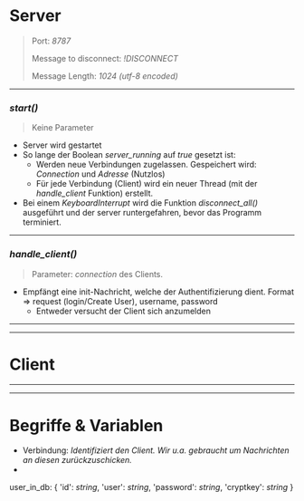# Server
> Port: _8787_
> 
> Message to disconnect: _!DISCONNECT_
> 
> Message Length: _1024 (utf-8 encoded)_
***

### _start()_
> Keine Parameter
- Server wird gestartet
- So lange der Boolean _server_running_ auf _true_ gesetzt ist:
  - Werden neue Verbindungen zugelassen. Gespeichert wird: _Connection_ und _Adresse_ (Nutzlos)
  - Für jede Verbindung (Client) wird ein neuer Thread (mit der _handle_client_ Funktion) erstellt.
- Bei einem _KeyboardInterrupt_ wird die Funktion _disconnect_all()_ ausgeführt und der server runtergefahren, bevor das Programm terminiert.
***

### _handle_client()_
> Parameter: _connection_ des Clients.
- Empfängt eine init-Nachricht, welche der Authentifizierung dient. Format => request (login/Create User), username, password
  - Entweder versucht der Client sich anzumelden


***
***
# Client


***
***
# Begriffe & Variablen
- Verbindung: _Identifiziert den Client. Wir u.a. gebraucht um Nachrichten an diesen zurückzuschicken._
- 


user_in_db: {
  'id': _string_,
  'user': _string_,
  'password': _string_,
  'cryptkey': _string_
}